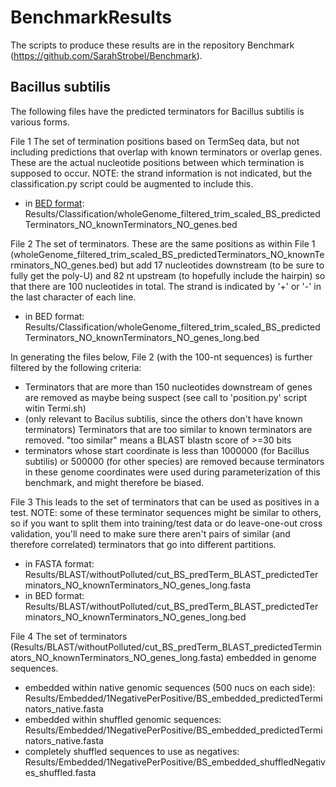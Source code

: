 # BenchmarkResults

The scripts to produce these results are in the repository Benchmark (https://github.com/SarahStrobel/Benchmark).

## Bacillus subtilis

The following files have the predicted terminators for Bacillus subtilis is various forms.

File 1
The set of termination positions based on TermSeq data, but not including predictions that overlap with known terminators or overlap genes.  These are the actual nucleotide positions between which termination is supposed to occur.  NOTE: the strand information is not indicated, but the classification.py script could be augmented to include this.
- in [BED format](https://en.wikipedia.org/wiki/BED_%28file_format%29): Results/Classification/wholeGenome_filtered_trim_scaled_BS_predictedTerminators_NO_knownTerminators_NO_genes.bed

File 2
The set of terminators.  These are the same positions as within File 1 (wholeGenome_filtered_trim_scaled_BS_predictedTerminators_NO_knownTerminators_NO_genes.bed) but add 17 nucleotides downstream (to be sure to fully get the poly-U) and 82 nt upstream (to hopefully include the hairpin) so that there are 100 nucleotides in total.  The strand is indicated by '+' or '-' in the last character of each line.
- in BED format: Results/Classification/wholeGenome_filtered_trim_scaled_BS_predictedTerminators_NO_knownTerminators_NO_genes_long.bed

In generating the files below, File 2 (with the 100-nt sequences) is further filtered by the following criteria:
- Terminators that are more than 150 nucleotides downstream of genes are removed as maybe being suspect (see call to 'position.py' script witin Termi.sh)
- (only relevant to Bacilus subtilis, since the others don't have known terminators) Terminators that are too similar to known terminators are removed.  "too similar" means a BLAST blastn score of >=30 bits
- terminators whose start coordinate is less than 1000000 (for Bacillus subtilis) or 500000 (for other species) are removed because terminators in these genome coordinates were used during parameterization of this benchmark, and might therefore be biased.

File 3
This leads to the set of terminators that can be used as positives in a test.  NOTE: some of these terminator sequences might be similar to others, so if you want to split them into training/test data or do leave-one-out cross validation, you'll need to make sure there aren't pairs of similar (and therefore correlated) terminators that go into different partitions.
- in FASTA format: Results/BLAST/withoutPolluted/cut_BS_predTerm_BLAST_predictedTerminators_NO_knownTerminators_NO_genes_long.fasta
- in BED format: Results/BLAST/withoutPolluted/cut_BS_predTerm_BLAST_predictedTerminators_NO_knownTerminators_NO_genes_long.bed

File 4
The set of terminators (Results/BLAST/withoutPolluted/cut_BS_predTerm_BLAST_predictedTerminators_NO_knownTerminators_NO_genes_long.fasta) embedded in genome sequences.
- embedded within native genomic sequences (500 nucs on each side): Results/Embedded/1NegativePerPositive/BS_embedded_predictedTerminators_native.fasta
- embedded within shuffled genomic sequences: Results/Embedded/1NegativePerPositive/BS_embedded_predictedTerminators_native.fasta
- completely shuffled sequences to use as negatives: Results/Embedded/1NegativePerPositive/BS_embedded_shuffledNegatives_shuffled.fasta
